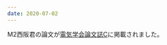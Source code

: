 ```yaml
---
date: 2020-07-02
---
```

M2西阪君の論文が[電気学会論文誌C](https://www.jstage.jst.go.jp/article/ieejeiss/140/7/140_820/_article/-char/ja)に掲載されました。 
